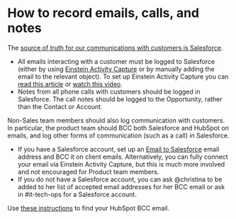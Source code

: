 # How to record emails, calls, and notes

The [source of truth for our communications with customers is Salesforce](../communication.md).

- All emails interacting with a customer must be logged to Salesforce (either by using [Einstein Activity Capture](https://help.salesforce.com/articleView?id=einstein_sales_aac.htm&type=5) or by manually adding the email to the relevant object). To set up Einstein Activity Capture you can [read this article](https://help.salesforce.com/articleView?id=aac_enable.htm&type=5) or [watch this video](https://www.youtube.com/watch?v=yVO9XnsW2vA).
- Notes from all phone calls with customers should be logged in Salesforce. The call notes should be logged to the Opportunity, rather than the Contact or Account.

Non-Sales team members should also log communication with customers. In particular, the product team should BCC both Salesforce and HubSpot on emails, and log other forms of communication (such as a call) in Salesforce.

- If you have a Salesforce account, set up an [Email to Salesforce](https://help.salesforce.com/articleView?id=email_my_email_2_sfdc_setup.htm&type=5) email address and BCC it on client emails. Alternatively, you can fully connect your email via Einstein Activity Capture, but this is much more involved and not encouraged for Product team members.
- If you do not have a Salesforce account, you can ask @christina to be added to her list of accepted email addresses for her BCC email or ask in #it-tech-ops for a Salesforce account.

Use [these instructions](https://knowledge.hubspot.com/settings/log-email-in-your-crm-with-the-bcc-or-forwarding-address) to find your HubSpot BCC email.
